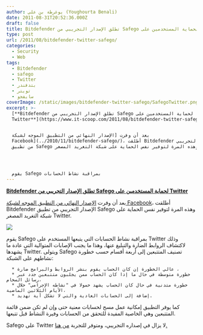 ```yaml
---
author: يوغرطة بن علي (Youghourta Benali)
date: 2011-08-31T20:52:36.000Z
draft: false
title: Bitdefender تطلق الإصدار التجريبي من Safego لحماية المستخدمين على Twitter
type: post
url: /2011/08/bitdefender-twitter-safego/
categories:
  - Security
  - Web
tags:
  - Bitdefender
  - safego
  - Twitter
  - بتدفندر
  - تويتر
  - سايفجو
coverImage: /static/images/bitdefender-twitter-safego/SafegoTwitter.png
excerpt: >-
  [**Bitdefender تطلق الإصدار التجريبي من Safego لحماية المستخدمين على
  Twitter**](https://www.it-scoop.com/2011/08/bitdefender-twitter-safego/)


  بعد أن وفرت [الإصدار النهائي من التطبيق الموجه لشبكة
  Facebook](../2010/11/bitdefender-safego/)، أطلقت Bitdefender الإصدار التجريبي
  من تطبيق Safego وهذه المرة لتوفير نفس الحماية على شبكة التغريد المصغر Twitter.




  يقوم Safego بمراقبة نشاط الحسابات
---
```

[**Bitdefender تطلق الإصدار التجريبي من Safego لحماية المستخدمين على Twitter**](https://www.it-scoop.com/2011/08/bitdefender-twitter-safego/)

بعد أن وفرت [الإصدار النهائي من التطبيق الموجه لشبكة Facebook](../2010/11/bitdefender-safego/)، أطلقت Bitdefender الإصدار التجريبي من تطبيق Safego وهذه المرة لتوفير نفس الحماية على شبكة التغريد المصغر Twitter.

![](/static/images/bitdefender-twitter-safego/SafegoTwitter.png)

يقوم Safego بمراقبة نشاط الحسابات التي يتبعها المستخدم على Twitter وذلك لاكتشاف الروابط الضارة والتبليغ عنها، وهذا ما يجنب الإصابات المتوالية التي عادة ما يشهدها Twitter. ويتولى Safego تصنيف المتتبعين إلى أربعة أقسام حسب خطورة نشاطهم على الشبكة:

~~~
  * عالي الخطورة إن كان الحساب يقوم بنشر الروابط والبرامج ضارة ،
  * خطورة متوسطة في حال ما إذا كان الحساب ممن يجلبون متتبعين جدد عبر رسائل السخام،
  * خطورة متدنية في حال كان الحساب يشهد خمولا في "نشاطه الإجرامي" خلال الأيام الثلاثين الماضية،
  * إضافة إلى الحسابات العادية والتي لا تشكل أية تهديد.
~~~

كما يوفر التطبيق إمكانية عمل مسح لحسابات معنية حتى وإن لم تكن ضمن قائمة المتتبعين وهي الخاصية المفيدة للتحقق من الحسابات وفيرة النشاط قبل تتبعها.

Safego على Twitter لا يزال في إصداره التجريبي، ومتوفر للتجربة [من هنا.](http://safego.bitdefender.com/twitter)
